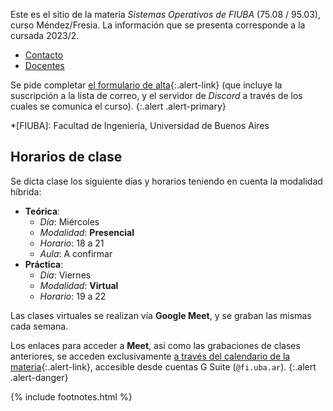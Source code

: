 Este es el sitio de la materia _Sistemas Operativos de FIUBA_ (75.08 / 95.03), curso Méndez/Fresia. La información que se presenta corresponde a la cursada 2023/2.

  - [Contacto](contacto.md)
  - [Docentes](docentes.md)

Se pide completar [el formulario de alta][alta]{:.alert-link} (que incluye la
suscripción a la lista de correo, y el servidor de _Discord_ a través de los cuales se comunica el curso).
{:.alert .alert-primary}

*[FIUBA]: Facultad de Ingeniería, Universidad de Buenos Aires

## Horarios de clase

Se dicta clase los siguiente días y horarios teniendo en cuenta la modalidad híbrida:
- **Teórica**:
  - _Día_: Miércoles
  - _Modalidad_: **Presencial**
  - _Horario_: 18 a 21
  - _Aula_: A confirmar
- **Práctica**:
  - _Día_: Viernes
  - _Modalidad_: **Virtual**
  - _Horario_: 19 a 22

Las clases virtuales se realizan vía **Google Meet**, y se graban las mismas cada semana.

Los enlaces para acceder a **Meet**, así como las grabaciones de clases anteriores, se acceden exclusivamente [a través del calendario de la materia][calendario]{:.alert-link}, accesible desde cuentas G Suite (`@fi.uba.ar`).
{:.alert .alert-danger}

[calendario]: https://calendar.google.com/calendar/u/0?cid=Y19zdmlnbHN1cTI3ZGNwZXNuZ2dnYWowOGthOEBncm91cC5jYWxlbmRhci5nb29nbGUuY29t

[alta]: https://forms.gle/UiiCkuQHmhM2wgwQ8

{% include footnotes.html %}

